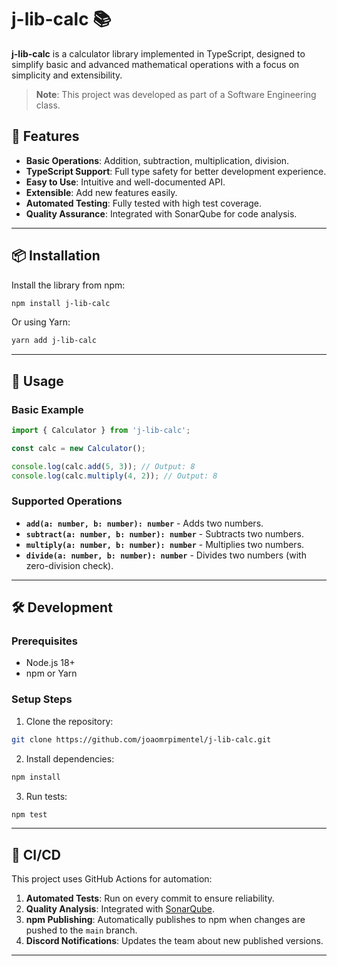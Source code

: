 # j-lib-calc 📚

**j-lib-calc** is a calculator library implemented in TypeScript, designed to simplify basic and advanced mathematical operations with a focus on simplicity and extensibility.

> **Note**: This project was developed as part of a Software Engineering class.

## 🚀 Features

- **Basic Operations**: Addition, subtraction, multiplication, division.  
- **TypeScript Support**: Full type safety for better development experience.  
- **Easy to Use**: Intuitive and well-documented API.  
- **Extensible**: Add new features easily.  
- **Automated Testing**: Fully tested with high test coverage.  
- **Quality Assurance**: Integrated with SonarQube for code analysis.  

---

## 📦 Installation

Install the library from npm:

```bash
npm install j-lib-calc
```

Or using Yarn:

```bash
yarn add j-lib-calc
```

---

## 🔧 Usage

### Basic Example

```typescript
import { Calculator } from 'j-lib-calc';

const calc = new Calculator();

console.log(calc.add(5, 3)); // Output: 8
console.log(calc.multiply(4, 2)); // Output: 8
```

### Supported Operations

- **`add(a: number, b: number): number`** - Adds two numbers.
- **`subtract(a: number, b: number): number`** - Subtracts two numbers.
- **`multiply(a: number, b: number): number`** - Multiplies two numbers.
- **`divide(a: number, b: number): number`** - Divides two numbers (with zero-division check).

---

## 🛠️ Development

### Prerequisites

- Node.js 18+
- npm or Yarn

### Setup Steps

1. Clone the repository:

```bash
git clone https://github.com/joaomrpimentel/j-lib-calc.git
```

2. Install dependencies:

```bash
npm install
```

3. Run tests:

```bash
npm test
```

---

## 🤖 CI/CD

This project uses GitHub Actions for automation:

1. **Automated Tests**: Run on every commit to ensure reliability.
2. **Quality Analysis**: Integrated with [SonarQube](https://sonarcloud.io).
3. **npm Publishing**: Automatically publishes to npm when changes are pushed to the `main` branch.
4. **Discord Notifications**: Updates the team about new published versions.

---
